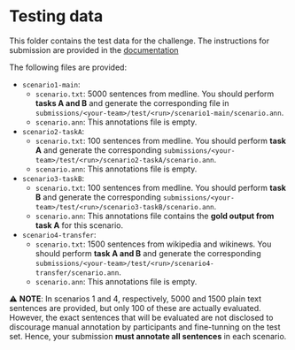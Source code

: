 # Testing data

This folder contains the test data for the challenge.
The instructions for submission are provided in the [documentation](https://knowledge-learning.github.io/ehealthkd-2020/submission)

The following files are provided:

* `scenario1-main`: 
    * `scenario.txt`: 5000 sentences from medline. You should perform **tasks A and B** and generate the corresponding file in `submissions/<your-team>/test/<run>/scenario1-main/scenario.ann`.
    * `scenario.ann`: This annotations file is empty.
* `scenario2-taskA`:
    * `scenario.txt`: 100 sentences from medline. You should perform **task A** and generate the corresponding `submissions/<your-team>/test/<run>/scenario2-taskA/scenario.ann`.
    * `scenario.ann`: This annotations file is empty.
* `scenario3-taskB`:
    * `scenario.txt`: 100 sentences from medline. You should perform **task B** and generate the corresponding `submissions/<your-team>/test/<run>/scenario3-taskB/scenario.ann`.
    * `scenario.ann`: This annotations file contains the **gold output from task A** for this scenario.
* `scenario4-transfer`:
    * `scenario.txt`: 1500 sentences from wikipedia and wikinews. You should perform **task A and B** and generate the corresponding `submissions/<your-team>/test/<run>/scenario4-transfer/scenario.ann`.
    * `scenario.ann`: This annotations file is empty.

⚠️ **NOTE**: In scenarios 1 and 4, respectively, 5000 and 1500 plain text sentences are provided, but only 100 of these are actually evaluated. However, the exact sentences that will be evaluated are not disclosed to discourage manual annotation by participants and fine-tunning on the test set. Hence, your submission **must annotate all sentences** in each scenario.
